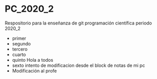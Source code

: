 # PC_2020_2
Respositorio para la enseñanza de git programación científica periodo 2020_2
* primer
* segundo
* tercero
* cuarto
* quinto Hola a todos
* sexto intento de modificacion desde el block de notas de mi pc
* Modificación al profe
